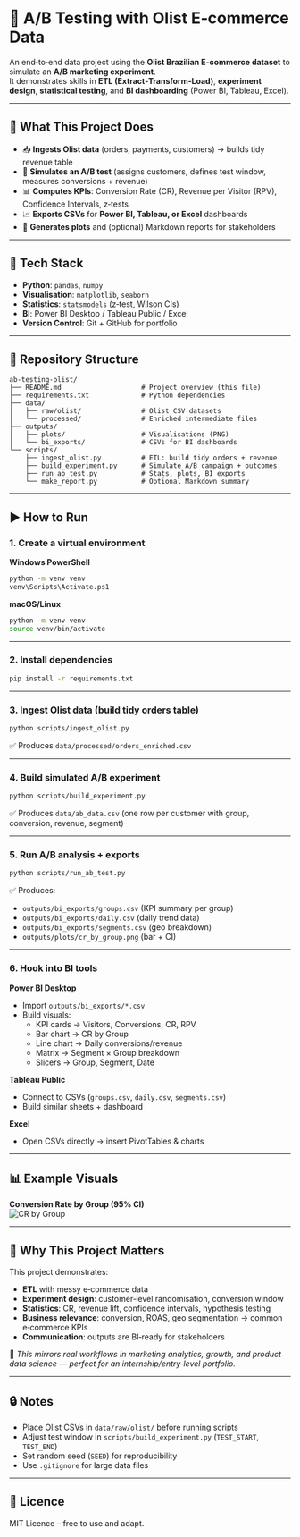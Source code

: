 # 🛒 A/B Testing with Olist E‑commerce Data

An end‑to‑end data project using the **Olist Brazilian E‑commerce dataset** to simulate an **A/B marketing experiment**.  
It demonstrates skills in **ETL (Extract‑Transform‑Load)**, **experiment design**, **statistical testing**, and **BI dashboarding** (Power BI, Tableau, Excel).

---

## 🚀 What This Project Does  
- 📥 **Ingests Olist data** (orders, payments, customers) → builds tidy revenue table  
- 🧪 **Simulates an A/B test** (assigns customers, defines test window, measures conversions + revenue)  
- 📊 **Computes KPIs**: Conversion Rate (CR), Revenue per Visitor (RPV), Confidence Intervals, z‑tests  
- 📈 **Exports CSVs** for **Power BI, Tableau, or Excel** dashboards  
- 📝 **Generates plots** and (optional) Markdown reports for stakeholders  

---

## 🧰 Tech Stack  
- **Python**: `pandas`, `numpy`  
- **Visualisation**: `matplotlib`, `seaborn`  
- **Statistics**: `statsmodels` (z‑test, Wilson CIs)  
- **BI**: Power BI Desktop / Tableau Public / Excel  
- **Version Control**: Git + GitHub for portfolio  

---

## 📁 Repository Structure  

```
ab-testing-olist/
├── README.md                    # Project overview (this file)
├── requirements.txt             # Python dependencies
├── data/
│   ├── raw/olist/               # Olist CSV datasets
│   └── processed/               # Enriched intermediate files
├── outputs/
│   ├── plots/                   # Visualisations (PNG)
│   └── bi_exports/              # CSVs for BI dashboards
└── scripts/
    ├── ingest_olist.py          # ETL: build tidy orders + revenue
    ├── build_experiment.py      # Simulate A/B campaign + outcomes
    ├── run_ab_test.py           # Stats, plots, BI exports
    └── make_report.py           # Optional Markdown summary
```

---

## ▶️ How to Run  

### 1. Create a virtual environment  

**Windows PowerShell**
```bash
python -m venv venv
venv\Scripts\Activate.ps1
```

**macOS/Linux**
```bash
python -m venv venv
source venv/bin/activate
```

---

### 2. Install dependencies  
```bash
pip install -r requirements.txt
```

---

### 3. Ingest Olist data (build tidy orders table)  
```bash
python scripts/ingest_olist.py
```
✅ Produces `data/processed/orders_enriched.csv`  

---

### 4. Build simulated A/B experiment  
```bash
python scripts/build_experiment.py
```
✅ Produces `data/ab_data.csv` (one row per customer with group, conversion, revenue, segment)  

---

### 5. Run A/B analysis + exports  
```bash
python scripts/run_ab_test.py
```
✅ Produces:  
- `outputs/bi_exports/groups.csv` (KPI summary per group)  
- `outputs/bi_exports/daily.csv` (daily trend data)  
- `outputs/bi_exports/segments.csv` (geo breakdown)  
- `outputs/plots/cr_by_group.png` (bar + CI)  

---

### 6. Hook into BI tools  

**Power BI Desktop**  
- Import `outputs/bi_exports/*.csv`  
- Build visuals:  
  - KPI cards → Visitors, Conversions, CR, RPV  
  - Bar chart → CR by Group  
  - Line chart → Daily conversions/revenue  
  - Matrix → Segment × Group breakdown  
  - Slicers → Group, Segment, Date  

**Tableau Public**  
- Connect to CSVs (`groups.csv`, `daily.csv`, `segments.csv`)  
- Build similar sheets + dashboard  

**Excel**  
- Open CSVs directly → insert PivotTables & charts  

---

## 📊 Example Visuals  

**Conversion Rate by Group (95% CI)**  
![CR by Group](outputs/plots/cr_by_group.png)  

---

## 🎯 Why This Project Matters  

This project demonstrates:  
- **ETL** with messy e‑commerce data  
- **Experiment design**: customer‑level randomisation, conversion window  
- **Statistics**: CR, revenue lift, confidence intervals, hypothesis testing  
- **Business relevance**: conversion, ROAS, geo segmentation → common e‑commerce KPIs  
- **Communication**: outputs are BI‑ready for stakeholders  

📌 *This mirrors real workflows in marketing analytics, growth, and product data science — perfect for an internship/entry‑level portfolio.*  

---

## 🔒 Notes  
- Place Olist CSVs in `data/raw/olist/` before running scripts  
- Adjust test window in `scripts/build_experiment.py` (`TEST_START`, `TEST_END`)  
- Set random seed (`SEED`) for reproducibility  
- Use `.gitignore` for large data files  

---

## 📄 Licence  
MIT Licence – free to use and adapt.  
